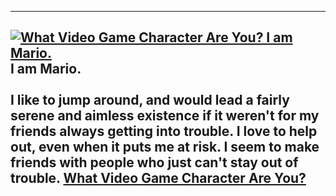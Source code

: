   ----------------------------------------------------------------------------------------------------------------------------------------------------------------------------------------------------------------------------------------------------------------------------------------------------------------------------------------------
  [![What Video Game Character Are You? I am Mario.](http://quiz.ravenblack.net/videogame/17.png)](http://quiz.ravenblack.net/videogame.pl)I am **Mario**.\
  \
  I like to jump around, and would lead a fairly serene and aimless existence if it weren't for my friends always getting into trouble. I love to help out, even when it puts me at risk. I seem to make friends with people who just can't stay out of trouble. [What Video Game Character Are You?](http://quiz.ravenblack.net/videogame.pl)
  ----------------------------------------------------------------------------------------------------------------------------------------------------------------------------------------------------------------------------------------------------------------------------------------------------------------------------------------------


